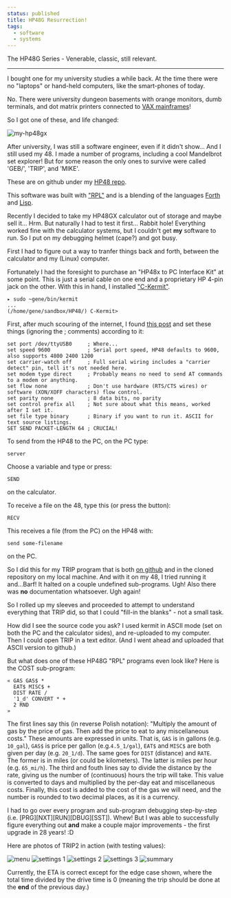 ```yaml
---                                                                                                                                                                          
status: published
title: HP48G Resurrection!
tags:
  - software
  - systems
---
```


The HP48G Series - Venerable, classic, still relevant.

---

I bought one for my university studies a while back. At the time there were no "laptops" or hand-held computers, like the smart-phones of today.

No. There were university dungeon basements with orange monitors, dumb terminals, and dot matrix printers connected to [VAX mainframes](https://en.wikipedia.org/wiki/VAX)!

So I got one of these, and life changed:

![my-hp48gx](my-hp48gx.gif)

After university, I was still a software engineer, even if it didn't show... And I still used my 48.  I made a number of programs, including a cool Mandelbrot set explorer!  But for some reason the only ones to survive were called 'GEB/', 'TRIP', and 'MIKE'.

These are on github under my [HP48 repo](https://github.com/ology/HP48).

This software was built with ["RPL"](https://en.wikipedia.org/wiki/RPL_(programming_language)) and is a blending of the languages [Forth](https://en.wikipedia.org/wiki/Forth_(programming_language)) and [Lisp](https://en.wikipedia.org/wiki/Lisp_(programming_language)).

Recently I decided to take my HP48GX calculator out of storage and maybe sell it... Hrm. But naturally I had to test it first... Rabbit hole!  Everything worked fine with the calculator systems, but I couldn't get **my** software to run.  So I put on my debugging helmet (cape?) and got busy.

First I had to figure out a way to tranfer things back and forth, between the calculator and my (Linux) computer.

Fortunately I had the foresight to purchase an "HP48x to PC Interface Kit" at some point.  This is just a serial cable on one end and a proprietary HP 4-pin jack on the other.  With this in hand, I installed ["C-Kermit"](https://www.kermitproject.org/ck90.html).

    ▸ sudo ~gene/bin/kermit 
    ...
    (/home/gene/sandbox/HP48/) C-Kermit>

First, after much scouring of the internet, I found [this post](https://retrocomputing.stackexchange.com/questions/16165/how-to-transfer-files-between-modern-linux-host-and-hp48-handheld-calculator) and set these things (ignoring the ; comments) according to it:

    set port /dev/ttyUSB0     ; Where...
    set speed 9600            ; Serial port speed, HP48 defaults to 9600, also supports 4800 2400 1200
    set carrier-watch off     ; Full serial wiring includes a "carrier detect" pin, tell it's not needed here.
    set modem type direct     ; Probably means no need to send AT commands to a modem or anything.
    set flow none             ; Don't use hardware (RTS/CTS wires) or software (XON/XOFF characters) flow control.
    set parity none           ; 8 data bits, no parity
    set control prefix all    ; Not sure about what this means, worked after I set it.
    set file type binary      ; Binary if you want to run it. ASCII for text source listings.
    SET SEND PACKET-LENGTH 64 ; CRUCIAL!

To send from the HP48 to the PC, on the PC type:

    server

Choose a variable and type or press:

    SEND

on the calculator.

To receive a file on the 48, type this (or press the button):

    RECV

This receives a file (from the PC) on the HP48 with:

    send some-filename

on the PC.

So I did this for my TRIP program that is both [on github](https://github.com/ology/HP48) and in the cloned repository on my local machine.  And with it on my 48, I tried running it and...Barf!  It halted on a couple undefined sub-programs.  Ugh!  Also there was **no** documentation whatsoever. Ugh again!

So I rolled up my sleeves and proceeded to attempt to understand everything that TRIP did, so that I could "fill-in the blanks" - not a small task.

How did I see the source code you ask?  I used kermit in ASCII mode (set on both the PC and the calculator sides), and re-uploaded to my computer.  Then I could open TRIP in a text editor.  (And I went ahead and uploaded that ASCII version to github.)

But what does one of these HP48G "RPL" programs even look like?  Here is the COST sub-program:

    « GAS GAS$ *
      EAT$ MISC$ +
      DIST RATE /
      '1_d' CONVERT * +
      2 RND
    »

The first lines say this (in reverse Polish notation): "Multiply the amount of gas by the price of gas. Then add the price to eat to any miscellaneous costs."  These amounts are expressed in units.  That is, `GAS` is in gallons (e.g. `10_gal`), `GAS$` is price per gallon (e.g.`4.5_1/gal`), `EAT$` and `MISC$` are both given per day (e.g. `20_1/d`).  The same goes for `DIST` (distance) and `RATE`.  The former is in miles (or could be kilometers).  The latter is miles per hour (e.g. `65_mi/h`).  The third and fouth lines say to divide the distance by the rate, giving us the number of (continuous) hours the trip will take.  This value is converted to days and multiplied by the per-day eat and miscellaneous costs.  Finally, this cost is added to the cost of the gas we will need, and the number is rounded to two decimal places, as it is a currency.

I had to go over every program and sub-program debugging step-by-step (i.e. [PRG][NXT][RUN][DBUG][SST]). Whew!  But I was able to successfully figure everything out **and** make a couple major improvements - the first upgrade in 28 years! :D

Here are photos of TRIP2 in action (with testing values):

![menu](trip2-menu.jpg)
![settings 1](trip2-set1.jpg)
![settings 2](trip2-set2.jpg)
![settings 3](trip2-set3.jpg)
![summary](trip2-summary.jpg)

Currently, the ETA is correct except for the edge case shown, where the total time divided by the drive time is 0 (meaning the trip should be done at the **end** of the previous day.)
